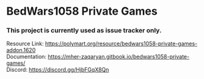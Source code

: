 # BedWars1058 Private Games

### This project is currently used as issue tracker only.

Resource Link: https://polymart.org/resource/bedwars1058-private-games-addon.1620 <br>
Documentation: https://mher-zaqaryan.gitbook.io/bedwars1058-private-games/ <br>
Discord: https://discord.gg/HjbFGqX8Qn
